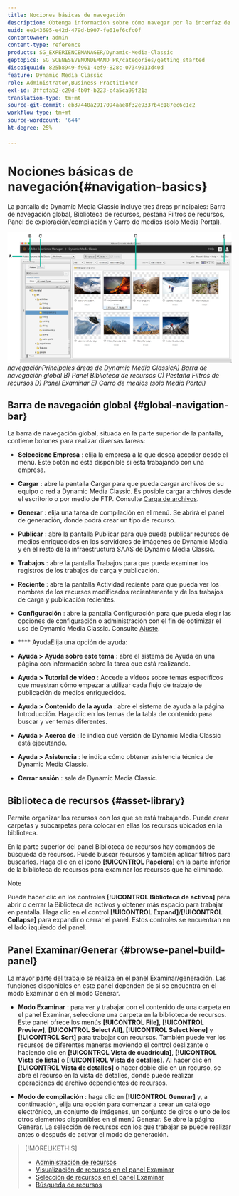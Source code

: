 ```yaml
---
title: Nociones básicas de navegación
description: Obtenga información sobre cómo navegar por la interfaz de usuario de Dynamic Media Classic.
uuid: ee143695-e42d-479d-b907-fe61ef6cfc0f
contentOwner: admin
content-type: reference
products: SG_EXPERIENCEMANAGER/Dynamic-Media-Classic
geptopics: SG_SCENESEVENONDEMAND_PK/categories/getting_started
discoiquuid: 825b8949-f961-4ef9-828c-07349013d40d
feature: Dynamic Media Classic
role: Administrator,Business Practitioner
exl-id: 3ffcfab2-c29d-4b0f-b223-c4a5ca99f21a
translation-type: tm+mt
source-git-commit: eb37440a2917094aae8f32e9337b4c187ec6c1c2
workflow-type: tm+mt
source-wordcount: '644'
ht-degree: 25%

---
```


# Nociones básicas de navegación{#navigation-basics}

La pantalla de Dynamic Media Classic incluye tres áreas principales: Barra de navegación global, Biblioteca de recursos, pestaña Filtros de recursos, Panel de exploración/compilación y Carro de medios (solo Media Portal).

![Conceptos básicos de ](/help/assets/gs_navigation_basics_popup_popup.png)
*navegaciónPrincipales*
*áreas de Dynamic Media ClassicA) Barra de navegación global B) Panel Biblioteca de recursos C) Pestaña Filtros de recursos D) Panel Examinar E) Carro de medios (solo Media Portal)*

## Barra de navegación global {#global-navigation-bar}

La barra de navegación global, situada en la parte superior de la pantalla, contiene botones para realizar diversas tareas:

* **Seleccione Empresa** : elija la empresa a la que desea acceder desde el menú. Este botón no está disponible si está trabajando con una empresa.

* **Cargar** : abre la pantalla Cargar para que pueda cargar archivos de su equipo o red a Dynamic Media Classic. Es posible cargar archivos desde el escritorio o por medio de FTP. Consulte [Carga de archivos](/help/uploading-files.md).

* **Generar** : elija una tarea de compilación en el menú. Se abrirá el panel de generación, donde podrá crear un tipo de recurso.

* **Publicar** : abre la pantalla Publicar para que pueda publicar recursos de medios enriquecidos en los servidores de imágenes de Dynamic Media y en el resto de la infraestructura SAAS de Dynamic Media Classic.

* **Trabajos** : abre la pantalla Trabajos para que pueda examinar los registros de los trabajos de carga y publicación.

* **Reciente** : abre la pantalla Actividad reciente para que pueda ver los nombres de los recursos modificados recientemente y de los trabajos de carga y publicación recientes.

* **Configuración** : abre la pantalla Configuración para que pueda elegir las opciones de configuración o administración con el fin de optimizar el uso de Dynamic Media Classic. Consulte [Ajuste](/help/setup-basics.md).

* **** AyudaElija una opción de ayuda:

* **Ayuda > Ayuda sobre este tema** : abre el sistema de Ayuda en una página con información sobre la tarea que está realizando.

* **Ayuda > Tutorial de vídeo** : Accede a vídeos sobre temas específicos que muestran cómo empezar a utilizar cada flujo de trabajo de publicación de medios enriquecidos.

* **Ayuda > Contenido de la ayuda** : abre el sistema de ayuda a la página Introducción. Haga clic en los temas de la tabla de contenido para buscar y ver temas diferentes.

* **Ayuda > Acerca de** : le indica qué versión de Dynamic Media Classic está ejecutando.

* **Ayuda > Asistencia** : le indica cómo obtener asistencia técnica de Dynamic Media Classic.

* **Cerrar sesión** : sale de Dynamic Media Classic.

## Biblioteca de recursos {#asset-library}

Permite organizar los recursos con los que se está trabajando. Puede crear carpetas y subcarpetas para colocar en ellas los recursos ubicados en la biblioteca.

En la parte superior del panel Biblioteca de recursos hay comandos de búsqueda de recursos. Puede buscar recursos y también aplicar filtros para buscarlos. Haga clic en el icono **[!UICONTROL Papelera]** en la parte inferior de la biblioteca de recursos para examinar los recursos que ha eliminado.

>[!NOTE]
>
>Puede hacer clic en los controles **[!UICONTROL Biblioteca de activos]** para abrir o cerrar la Biblioteca de activos y obtener más espacio para trabajar en pantalla. Haga clic en el control **[!UICONTROL Expand]**/**[!UICONTROL Collapse]** para expandir o cerrar el panel. Estos controles se encuentran en el lado izquierdo del panel.

## Panel Examinar/Generar {#browse-panel-build-panel}

La mayor parte del trabajo se realiza en el panel Examinar/generación. Las funciones disponibles en este panel dependen de si se encuentra en el modo Examinar o en el modo Generar.

* **Modo Examinar** : para ver y trabajar con el contenido de una carpeta en el panel Examinar, seleccione una carpeta en la biblioteca de recursos. Este panel ofrece los menús **[!UICONTROL File]**, **[!UICONTROL Preview]**, **[!UICONTROL Select All]**, **[!UICONTROL Select None]** y **[!UICONTROL Sort]** para trabajar con recursos. También puede ver los recursos de diferentes maneras moviendo el control deslizante o haciendo clic en **[!UICONTROL Vista de cuadrícula]**, **[!UICONTROL Vista de lista]** o **[!UICONTROL Vista de detalles]**. Al hacer clic en **[!UICONTROL Vista de detalles]** o hacer doble clic en un recurso, se abre el recurso en la vista de detalles, donde puede realizar operaciones de archivo dependientes de recursos.

* **Modo de compilación** : haga clic en  **[!UICONTROL Generar]** y, a continuación, elija una opción para comenzar a crear un catálogo electrónico, un conjunto de imágenes, un conjunto de giros o uno de los otros elementos disponibles en el menú Generar. Se abre la página Generar. La selección de recursos con los que trabajar se puede realizar antes o después de activar el modo de generación.

>[!MORELIKETHIS]
>
>* [Administración de recursos](about-managing-assets.md)
>* [Visualización de recursos en el panel Examinar](viewing-assets-browse-panel.md#viewing_assets_in_the_browse_panel)
>* [Selección de recursos en el panel Examinar](selecting-assets-browse-panel.md#selecting_assets_in_the_browse_panel)
>* [Búsqueda de recursos](searching-assets.md#searching_assets)


